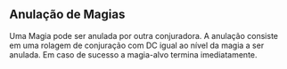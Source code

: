 ## **Anulação de Magias**

Uma Magia pode ser anulada por outra conjuradora. A anulação consiste em uma rolagem de conjuração com DC igual ao nível da magia a ser anulada. Em caso de sucesso a magia-alvo termina imediatamente.

